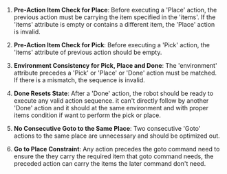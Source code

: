 1. **Pre-Action Item Check for Place**: Before executing a 'Place' action, the previous action must be carrying the item specified in the 'items'. If the 'items' attribute is empty or contains a different item, the 'Place' action is invalid.

2. **Pre-Action Item Check for Pick**: Before executing a 'Pick' action, the 'items' attribute of previous action should be empty.

3. **Environment Consistency for Pick, Place and Done**: The 'environment' attribute precedes a 'Pick' or 'Place' or 'Done' action must be matched. If there is a mismatch, the sequence is invalid.

4. **Done Resets State**: After a 'Done' action, the robot should be ready to execute any valid action sequence. it can't directly follow by another 'Done' action and it should at the same environment and with proper items condition if want to perform the pick or place.

5. **No Consecutive Goto to the Same Place**: Two consecutive 'Goto' actions to the same place are unnecessary and should be optimized out.

6. **Go to Place Constraint**: Any action precedes the goto command need to ensure the they carry the required item that goto command needs, the preceded action can carry the items the later command don't need.
